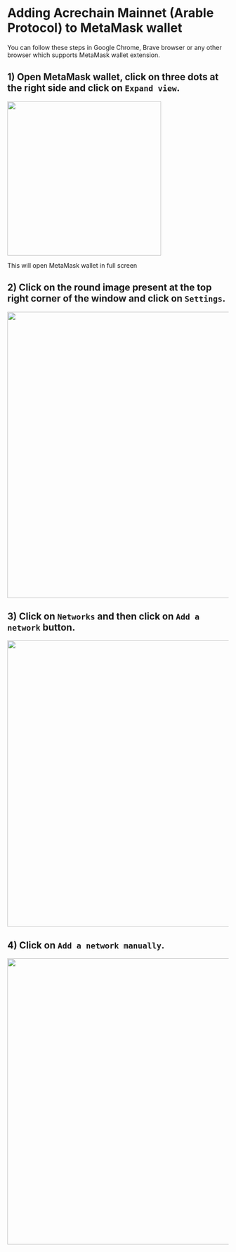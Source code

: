 # Adding Acrechain Mainnet (Arable Protocol) to MetaMask wallet

You can follow these steps in Google Chrome, Brave browser or any other browser which supports MetaMask wallet extension. 

## 1) Open MetaMask wallet, click on three dots at the right side and click on ``Expand view``.

<img src="https://www.synergynodes.com/images/acrechain-mainnet-metamask/Acrechain-Metamask-01-min.png" width="350">

This will open MetaMask wallet in full screen

## 2) Click on the round image present at the top right corner of the window and click on ``Settings``.

<img src="https://www.synergynodes.com/images/acrechain-mainnet-metamask/Acrechain-Metamask-02-min.png" width="650">

## 3) Click on ``Networks`` and then click on ``Add a network`` button.

<img src="https://www.synergynodes.com/images/acrechain-mainnet-metamask/Acrechain-Metamask-03-min.png" width="650">

## 4) Click on ``Add a network manually``.

<img src="https://www.synergynodes.com/images/acrechain-mainnet-metamask/Acrechain-Metamask-04-min.png" width="650">
